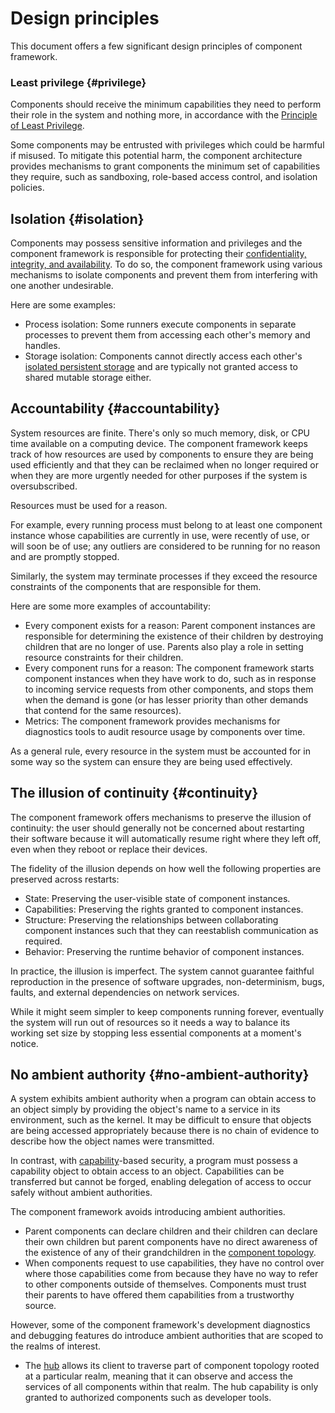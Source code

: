 # Design principles

This document offers a few significant design principles of component framework.

### Least privilege {#privilege}

Components should receive the minimum capabilities they need to perform their
role in the system and nothing more, in accordance with the
[Principle of Least Privilege][wiki-least-privilege].

Some components may be entrusted with privileges which could be harmful if
misused.  To mitigate this potential harm, the component architecture provides
mechanisms to grant components the minimum set of capabilities they require,
such as sandboxing, role-based access control, and isolation policies.

## Isolation {#isolation}

Components may possess sensitive information and privileges and the component
framework is responsible for protecting their
[confidentiality, integrity, and availability][wiki-infosec]. To do so,
the component framework using various mechanisms to isolate components and
prevent them from interfering with one another undesirable.

Here are some examples:

- Process isolation: Some runners execute components in separate processes
  to prevent them from accessing each other's memory and handles.
- Storage isolation: Components cannot directly access each other's
  [isolated persistent storage][doc-storage] and are typically not granted
  access to shared mutable storage either.

## Accountability {#accountability}

System resources are finite. There's only so much memory, disk, or CPU time
available on a computing device. The component framework keeps track of how
resources are used by components to ensure they are being used efficiently
and that they can be reclaimed when no longer required or when they are more
urgently needed for other purposes if the system is oversubscribed.

Resources must be used for a reason.

For example, every running process must belong to at least one component
instance whose capabilities are currently in use, were recently of use, or will
soon be of use; any outliers are considered to be running for no reason and are
promptly stopped.

Similarly, the system may terminate processes if they exceed the resource
constraints of the components that are responsible for them.

Here are some more examples of accountability:

- Every component exists for a reason: Parent component instances are
  responsible for determining the existence of their children by destroying
  children that are no longer of use. Parents also play a role in setting
  resource constraints for their children.
- Every component runs for a reason: The component framework starts
  component instances when they have work to do, such as in response to
  incoming service requests from other components, and stops them when the
  demand is gone (or has lesser priority than other demands that contend for
  the same resources).
- Metrics: The component framework provides mechanisms for diagnostics tools
  to audit resource usage by components over time.

As a general rule, every resource in the system must be accounted for in
some way so the system can ensure they are being used effectively.

## The illusion of continuity {#continuity}

The component framework offers mechanisms to preserve the illusion of
continuity: the user should generally not be concerned about restarting their
software because it will automatically resume right where they left off,
even when they reboot or replace their devices.

The fidelity of the illusion depends on how well the following properties
are preserved across restarts:

- State: Preserving the user-visible state of component instances.
- Capabilities: Preserving the rights granted to component instances.
- Structure: Preserving the relationships between collaborating component
  instances such that they can reestablish communication as required.
- Behavior: Preserving the runtime behavior of component instances.

In practice, the illusion is imperfect. The system cannot guarantee faithful
reproduction in the presence of software upgrades, non-determinism, bugs,
faults, and external dependencies on network services.

While it might seem simpler to keep components running forever, eventually the
system will run out of resources so it needs a way to balance its working
set size by stopping less essential components at a moment's notice.

## No ambient authority {#no-ambient-authority}

A system exhibits ambient authority when a program can obtain access to an
object simply by providing the object's name to a service in its environment,
such as the kernel. It may be difficult to ensure that objects are being
accessed appropriately because there is no chain of evidence to describe
how the object names were transmitted.

In contrast, with [capability][glossary-capability]-based security, a program
must possess a capability object to obtain access to an object. Capabilities
can be transferred but cannot be forged, enabling delegation of access to
occur safely without ambient authorities.

The component framework avoids introducing ambient authorities.

- Parent components can declare children and their children can declare their
  own children but parent components have no direct awareness of the existence
  of any of their grandchildren in the [component topology][doc-topology].
- When components request to use capabilities, they have no control over where
  those capabilities come from because they have no way to refer to other
  components outside of themselves. Components must trust their parents to have
  offered them capabilities from a trustworthy source.

However, some of the component framework's development diagnostics and debugging
features do introduce ambient authorities that are scoped to the realms of
interest.

- The [hub][doc-hub] allows its client to traverse part of component topology
  rooted at a particular realm, meaning that it can observe and access the
  services of all components within that realm. The hub capability is only
  granted to authorized components such as developer tools.

[doc-hub]: hub.md
[doc-storage]: capabilities/storage.md
[doc-topology]: topology.md
[glossary-capability]: /docs/glossary.md#capability
[wiki-infosec]: https://en.wikipedia.org/wiki/Information_security
[wiki-least-privilege]: https://en.wikipedia.org/wiki/Principle_of_least_privilege
